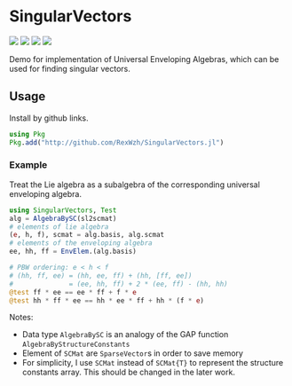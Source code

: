 # SingularVectors

[![][docs-stable-img]][docs-stable-url]
[![][docs-dev-img]](docs-dev-url)
[![][action-img]](action-url)
[![][codecov-img]](codecov-url)

Demo for implementation of Universal Enveloping Algebras, which can be used for finding singular vectors.

## Usage

Install by github links.
```jl
using Pkg
Pkg.add("http://github.com/RexWzh/SingularVectors.jl")
```


### Example
Treat the Lie algebra as a subalgebra of the corresponding universal enveloping algebra.
```jl
using SingularVectors, Test
alg = AlgebraBySC(sl2scmat)
# elements of lie algebra
(e, h, f), scmat = alg.basis, alg.scmat
# elements of the enveloping algebra
ee, hh, ff = EnvElem.(alg.basis)

# PBW ordering: e < h < f
# (hh, ff, ee) = (hh, ee, ff) + (hh, [ff, ee])
#              = (ee, hh, ff) + 2 * (ee, ff) - (hh, hh)
@test ff * ee == ee * ff + f * e
@test hh * ff * ee == hh * ee * ff + hh * (f * e)
```

Notes:
 - Data type `AlgebraBySC` is an analogy of the GAP function `AlgebraByStructureConstants`
 - Element of `SCMat` are `SparseVector`s in order to save memory
 - For simplicity, I use `SCMat` instead of `SCMat{T}` to represent the structure constants array. This should be changed in the later work.


<!-- URLS -->

[pkgeval-img]: https://juliaci.github.io/NanosoldierReports/pkgeval_badges/Q/QRCode.svg
[pkgeval-url]: https://juliaci.github.io/NanosoldierReports/pkgeval_badges/report.html
[action-img]: https://github.com/RexWzh/SingularVectors.jl/actions/workflows/CI.yml/badge.svg
[action-url]: https://github.com/RexWzh/SingularVectors.jl/actions
[codecov-img]: https://codecov.io/gh/RexWzh/SingularVectors.jl/branch/main/graph/badge.svg
[codecov-url]: https://codecov.io/gh/RexWzh/SingularVectors.jl?branch=master
[docs-stable-img]: https://img.shields.io/badge/docs-stable-blue.svg
[docs-stable-url]: https://JuliaImages.github.io/QRCoders.jl/stable
[docs-dev-img]: https://img.shields.io/badge/docs-dev-blue.svg
[docs-dev-url]: https://RexWzh.github.io/SingularVectors.jl/dev
